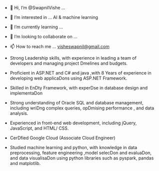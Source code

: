 - 👋 Hi, I’m @SwapnilVishe ...
- 👀 I’m interested in ... AI & machine learning 
- 🌱 I’m currently learning ...
- 💞️ I’m looking to collaborate on ...
- 📫 How to reach me ... visheswapnil@gmail.com

- Strong Leadership skills, with experience in leading a team of developers and managing project Dmelines and budgets.
- Proficient in ASP.NET and C# and java ,with 8 Years of experience in developing web applicaDons using ASP.NET Framework.
- Skilled in EnDty Framework, with experDse in database design and implementaDon
- Strong understanding of Oracle SQL and database management, including wriDng
complex queries, opDmising performance , and data analysis.
- Experienced in front-end web development, including jQuery, JavaScript, and HTML/
CSS.
- CerDfied Google Cloud (Associate Cloud Engineer)
- Studied machine learning and python, with knowledge in data preprocessing,
feature engineering ,model selecDon and evaluaDon, and data visualisaDon using python libraries such as pyspark, pandas and matplotlib.

